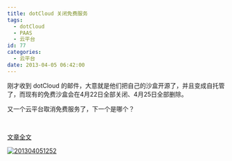 ```yaml
---
title: dotCloud 关闭免费服务
tags:
  - dotCloud
  - PAAS
  - 云平台
id: 77
categories:
  - 云平台
date: 2013-04-05 06:42:00
---
```


刚才收到 dotCloud 的邮件，大意就是他们把自己的沙盒开源了，并且变成自托管了，而现有的免费沙盒会在4月22日全部关闭、4月25日全部删除。

又一个云平台取消免费服务了，下一个是哪个？

&nbsp;

[文章全文](http://blog.dotcloud.com/new-sandbox "The new sandbox: open-source and self-hosted")

[![201304051252](http://bcs.duapp.com/sinosky-blog/2013/04/04/201304051252.png)](http://bcs.duapp.com/sinosky-blog/2013/04/04/201304051252.png "201304051252")
